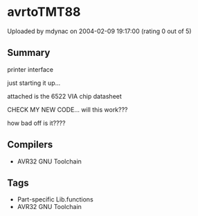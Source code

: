 # avrtoTMT88

Uploaded by mdynac on 2004-02-09 19:17:00 (rating 0 out of 5)

## Summary

printer interface


just starting it up...


attached is the 6522 VIA chip datasheet


CHECK MY NEW CODE... will this work???  

how bad off is it????

## Compilers

- AVR32 GNU Toolchain

## Tags

- Part-specific Lib.functions
- AVR32 GNU Toolchain
